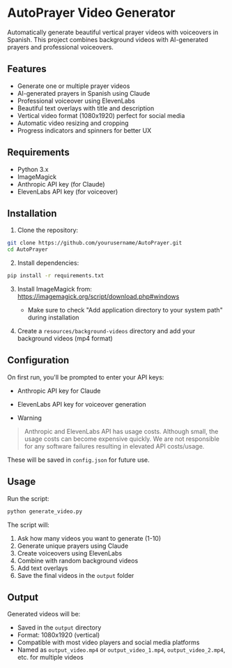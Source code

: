 # AutoPrayer Video Generator

Automatically generate beautiful vertical prayer videos with voiceovers in Spanish. This project combines background videos with AI-generated prayers and professional voiceovers.

## Features

- Generate one or multiple prayer videos
- AI-generated prayers in Spanish using Claude
- Professional voiceover using ElevenLabs
- Beautiful text overlays with title and description
- Vertical video format (1080x1920) perfect for social media
- Automatic video resizing and cropping
- Progress indicators and spinners for better UX

## Requirements

- Python 3.x
- ImageMagick
- Anthropic API key (for Claude)
- ElevenLabs API key (for voiceover)

## Installation

1. Clone the repository:
```bash
git clone https://github.com/yourusername/AutoPrayer.git
cd AutoPrayer
```

2. Install dependencies:
```bash
pip install -r requirements.txt
```

3. Install ImageMagick from: https://imagemagick.org/script/download.php#windows
   - Make sure to check "Add application directory to your system path" during installation

4. Create a `resources/background-videos` directory and add your background videos (mp4 format)

## Configuration

On first run, you'll be prompted to enter your API keys:
- Anthropic API key for Claude
- ElevenLabs API key for voiceover generation

- > [!WARNING]  
> Anthropic and ElevenLabs API has usage costs. Although small, the usage costs can become expensive quickly. We are not responsible for any software failures resulting in elevated API costs/usage.

These will be saved in `config.json` for future use.

## Usage

Run the script:
```bash
python generate_video.py
```

The script will:
1. Ask how many videos you want to generate (1-10)
2. Generate unique prayers using Claude
3. Create voiceovers using ElevenLabs
4. Combine with random background videos
5. Add text overlays
6. Save the final videos in the `output` folder

## Output

Generated videos will be:
- Saved in the `output` directory
- Format: 1080x1920 (vertical)
- Compatible with most video players and social media platforms
- Named as `output_video.mp4` or `output_video_1.mp4`, `output_video_2.mp4`, etc. for multiple videos 
